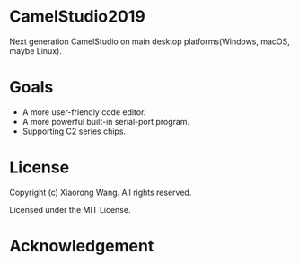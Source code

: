 # CamelStudio2019
Next generation CamelStudio on main desktop platforms(Windows, macOS, maybe Linux).

# Goals
- A more user-friendly code editor.
- A more powerful built-in serial-port program.
- Supporting C2 series chips.

# License
Copyright (c) Xiaorong Wang. All rights reserved.

Licensed under the MIT License.

# Acknowledgement
